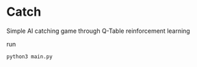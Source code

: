 # Catch

Simple AI catching game through Q-Table reinforcement learning

run
```shell
python3 main.py
```
